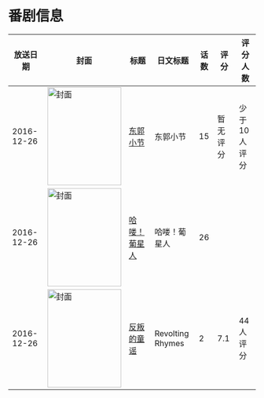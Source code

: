 # 番剧信息

|放送日期|封面|标题|日文标题|话数|评分|评分人数|
|---|---|---|---|---|---|---|
|2016-12-26|<img src="//lain.bgm.tv/pic/cover/c/ce/03/195820_Ojpi2.jpg" alt="封面" style="width:150px;height:200px;object-fit:cover;">|[东郭小节](https://bangumi.tv/subject/195820)|东郭小节|15|暂无评分|少于10人评分|
|2016-12-26|<img src="//lain.bgm.tv/pic/cover/c/0c/22/205181_553a7.jpg" alt="封面" style="width:150px;height:200px;object-fit:cover;">|[哈喽！葡星人](https://bangumi.tv/subject/205181)|哈喽！葡星人|26|||
|2016-12-26|<img src="//lain.bgm.tv/pic/cover/c/74/fe/238215_YnVE6.jpg" alt="封面" style="width:150px;height:200px;object-fit:cover;">|[反叛的童谣](https://bangumi.tv/subject/238215)|Revolting Rhymes|2|7.1|44人评分|
